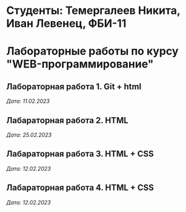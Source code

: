 # Студенты: Темергалеев Никита, Иван Левенец, ФБИ-11

# Лабораторные работы по курсу "WEB-программирование"

## Лабораторная работа 1. Git + html

*Дата: 11.02.2023*

## Лабараторная работа 2. HTML 
*Дата: 25.02.2023*

## Лабараторная работа 3. HTML + CSS
*Дата: 12.02.2023* 

## Лабараторная работа 4. HTML + CSS
*Дата: 12.02.2023*